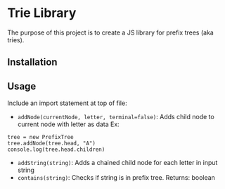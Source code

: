 # Trie Library

The purpose of this project is to create a JS library for prefix trees (aka tries).

## Installation

## Usage
Include an import statement at top of file:

- `addNode(currentNode, letter, terminal=false)`: Adds child node to current node with letter as data
Ex:
```
tree = new PrefixTree
tree.addNode(tree.head, "A")
console.log(tree.head.children)

```
- `addString(string)`: Adds a chained child node for each letter in input string
- `contains(string)`: Checks if string is in prefix tree. Returns: boolean
